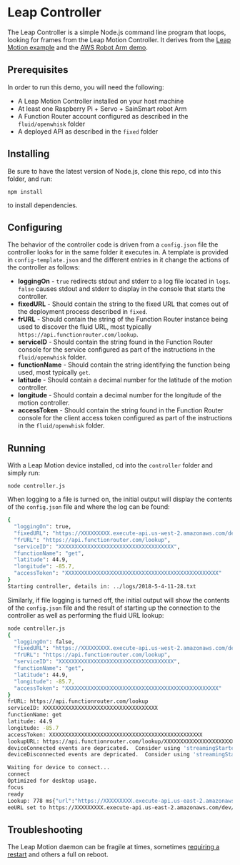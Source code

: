 # Leap Controller
The Leap Controller is a simple Node.js command line program that loops, looking for frames from the Leap Motion Controller.  It derives from the [Leap Motion example](https://github.com/leapmotion/leapjs/blob/master/examples/node.js) and the [AWS Robot Arm demo](https://github.com/aws-samples/simplerobotservice/).

## Prerequisites
In order to run this demo, you will need the following:

* A Leap Motion Controller installed on your host machine
* At least one Raspberry Pi + Servo + SainSmart robot Arm
* A Function Router account configured as described in the `fluid/openwhisk` folder
* A deployed API as described in the `fixed` folder

## Installing
Be sure to have the latest version of Node.js, clone this repo, cd into this folder, and run:
```
npm install
```
to install dependencies.

## Configuring
The behavior of the controller code is driven from a `config.json` file the controller looks for in the same folder it executes in.  A template is provided in `config-template.json` and the different entries in it change the actions of the controller as follows:

* **loggingOn** - `true` redirects stdout and stderr to a log file located in `logs`.  `false` causes stdout and stderr to display in the console that starts the controller.
* **fixedURL** - Should contain the string to the fixed URL that comes out of the deployment process described in `fixed`.
* **frURL** - Should contain the string of the Function Router instance being used to discover the fluid URL, most typically `https://api.functionrouter.com/lookup`.
* **serviceID** - Should contain the string found in the Function Router console for the service configured as part of the instructions in the `fluid/openwhisk` folder.
* **functionName** - Should contain the string identifying the function being used, most typically `get`.
* **latitude** - Should contain a decimal number for the latitude of the motion controller.
* **longitude** - Should contain a decimal number for the longitude of the motion controller.
* **accessToken** - Should contain the string found in the Function Router console for the client access token configured as part of the instructions in the `fluid/openwhisk` folder.

## Running
With a Leap Motion device installed, cd into the `controller` folder and simply run:
```
node controller.js
```
When logging to a file is turned on, the initial output will display the contents of the `config.json` file and where the log can be found:

```bash
{
  "loggingOn": true,
  "fixedURL": "https://XXXXXXXXX.execute-api.us-west-2.amazonaws.com/dev/robot",
  "frURL": "https://api.functionrouter.com/lookup",
  "serviceID": "XXXXXXXXXXXXXXXXXXXXXXXXXXXXXXXXXXXX",
  "functionName": "get",
  "latitude": 44.9,
  "longitude": -85.7,
  "accessToken": "XXXXXXXXXXXXXXXXXXXXXXXXXXXXXXXXXXXXXXXXXXXXXXXX"
}
Starting controller, details in: ../logs/2018-5-4-11-28.txt
```

Similarly, if file logging is turned off, the initial output will show the contents of the `config.json` file and the result of starting up the connection to the controller as well as performing the fluid URL lookup:
```bash
node controller.js
{
  "loggingOn": false,
  "fixedURL": "https://XXXXXXXXX.execute-api.us-west-2.amazonaws.com/dev/robot",
  "frURL": "https://api.functionrouter.com/lookup",
  "serviceID": "XXXXXXXXXXXXXXXXXXXXXXXXXXXXXXXXXXXX",
  "functionName": "get",
  "latitude": 44.9,
  "longitude": -85.7,
  "accessToken": "XXXXXXXXXXXXXXXXXXXXXXXXXXXXXXXXXXXXXXXXXXXXXXXX"
}
frURL: https://api.functionrouter.com/lookup
serviceID: XXXXXXXXXXXXXXXXXXXXXXXXXXXXXXXXXXXX
functionName: get
latitude: 44.9
longitude: -85.7
accessToken: XXXXXXXXXXXXXXXXXXXXXXXXXXXXXXXXXXXXXXXXXXXXXXXX
lookupURL: https://api.functionrouter.com/lookup/XXXXXXXXXXXXXXXXXXXXXXXXXXXXXXXXXXXX/get?latitude=44.9&longitude=-85.7&accessToken=XXXXXXXXXXXXXXXXXXXXXXXXXXXXXXXXXXXXXXXXXXXXXXXX
deviceConnected events are depricated.  Consider using 'streamingStarted/streamingStopped' or 'deviceStreaming/deviceStopped' instead
deviceDisconnected events are depricated.  Consider using 'streamingStarted/streamingStopped' or 'deviceStreaming/deviceStopped' instead

Waiting for device to connect...
connect
Optimized for desktop usage.
focus
ready
Lookup: 778 ms{"url":"https://XXXXXXXXX.execute-api.us-east-2.amazonaws.com/dev/robot/"}
eeURL set to https://XXXXXXXXX.execute-api.us-east-2.amazonaws.com/dev/robot/
```

## Troubleshooting
The Leap Motion daemon can be fragile at times, sometimes [requiring a restart](https://support.leapmotion.com/hc/en-us/articles/223784008-How-to-Manually-Restart-Leap-Core-Services) and others a full on reboot.
